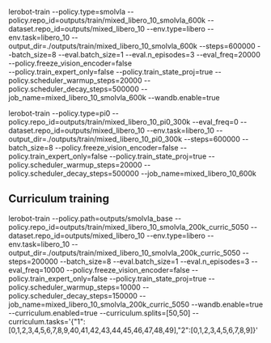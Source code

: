 lerobot-train   --policy.type=smolvla --policy.repo_id=outputs/train/mixed_libero_10_smolvla_600k --dataset.repo_id=outputs/mixed_libero_10   --env.type=libero   --env.task=libero_10   --output_dir=./outputs/train/mixed_libero_10_smolvla_600k   --steps=600000   --batch_size=8   --eval.batch_size=1   --eval.n_episodes=3   --eval_freq=20000   --policy.freeze_vision_encoder=false   
--policy.train_expert_only=false   --policy.train_state_proj=true   --policy.scheduler_warmup_steps=20000   --policy.scheduler_decay_steps=500000   --job_name=mixed_libero_10_smolvla_600k --wandb.enable=true

lerobot-train   --policy.type=pi0  --policy.repo_id=outputs/train/mixed_libero_10_pi0_300k --eval_freq=0 --dataset.repo_id=outputs/mixed_libero_10   --env.task=libero_10   --output_dir=./outputs/train/mixed_libero_10_pi0_300k  --steps=600000   --batch_size=8  --policy.freeze_vision_encoder=false   --policy.train_expert_only=false   --policy.train_state_proj=true   --policy.scheduler_warmup_steps=20000   --policy.scheduler_decay_steps=500000   --job_name=mixed_libero_10_600k



## Curriculum training
lerobot-train --policy.path=outputs/smolvla_base --policy.repo_id=outputs/train/mixed_libero_10_smolvla_200k_curric_5050 --dataset.repo_id=outputs/mixed_libero_10 --env.type=libero --env.task=libero_10 --output_dir=./outputs/train/mixed_libero_10_smolvla_200k_curric_5050 --steps=200000 --batch_size=8 --eval.batch_size=1 --eval.n_episodes=3 --eval_freq=10000 --policy.freeze_vision_encoder=false --policy.train_expert_only=false --policy.train_state_proj=true --policy.scheduler_warmup_steps=10000 --policy.scheduler_decay_steps=150000 --job_name=mixed_libero_10_smolvla_200k_curric_5050 --wandb.enable=true --curriculum.enabled=true --curriculum.splits=[50,50] --curriculum.tasks='{"1":[0,1,2,3,4,5,6,7,8,9,40,41,42,43,44,45,46,47,48,49],"2":[0,1,2,3,4,5,6,7,8,9]}'